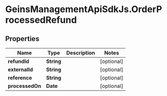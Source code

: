 # GeinsManagementApiSdkJs.OrderProcessedRefund

## Properties

Name | Type | Description | Notes
------------ | ------------- | ------------- | -------------
**refundId** | **String** |  | [optional] 
**externalId** | **String** |  | [optional] 
**reference** | **String** |  | [optional] 
**processedOn** | **Date** |  | [optional] 


